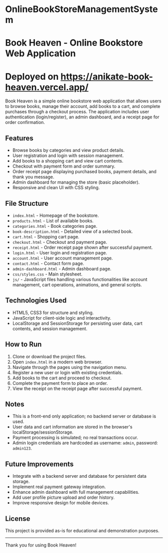 # OnlineBookStoreManagementSystem
# Book Heaven - Online Bookstore Web Application
# Deployed on https://anikate-book-heaven.vercel.app/
Book Heaven is a simple online bookstore web application that allows users to browse books, manage their account, add books to a cart, and complete purchases through a checkout process. The application includes user authentication (login/register), an admin dashboard, and a receipt page for order confirmation.

## Features
- Browse books by categories and view product details.
- User registration and login with session management.
- Add books to a shopping cart and view cart contents.
- Checkout with payment form and order summary.
- Order receipt page displaying purchased books, payment details, and thank you message.
- Admin dashboard for managing the store (basic placeholder).
- Responsive and clean UI with CSS styling.

## File Structure
- `index.html` - Homepage of the bookstore.
- `products.html` - List of available books.
- `categories.html` - Book categories page.
- `book-description.html` - Detailed view of a selected book.
- `cart.html` - Shopping cart page.
- `checkout.html` - Checkout and payment page.
- `receipt.html` - Order receipt page shown after successful payment.
- `login.html` - User login and registration page.
- `account.html` - User account management page.
- `contact.html` - Contact form page.
- `admin-dashboard.html` - Admin dashboard page.
- `css/styles.css` - Main stylesheet.
- `js/` - JavaScript files handling various functionalities like account management, cart operations, animations, and general scripts.

## Technologies Used
- HTML5, CSS3 for structure and styling.
- JavaScript for client-side logic and interactivity.
- LocalStorage and SessionStorage for persisting user data, cart contents, and session management.

## How to Run
1. Clone or download the project files.
2. Open `index.html` in a modern web browser.
3. Navigate through the pages using the navigation menu.
4. Register a new user or login with existing credentials.
5. Add books to the cart and proceed to checkout.
6. Complete the payment form to place an order.
7. View the receipt on the receipt page after successful payment.

## Notes
- This is a front-end only application; no backend server or database is used.
- User data and cart information are stored in the browser's localStorage/sessionStorage.
- Payment processing is simulated; no real transactions occur.
- Admin login credentials are hardcoded as username: `admin`, password: `admin123`.

## Future Improvements
- Integrate with a backend server and database for persistent data storage.
- Implement real payment gateway integration.
- Enhance admin dashboard with full management capabilities.
- Add user profile picture upload and order history.
- Improve responsive design for mobile devices.

## License
This project is provided as-is for educational and demonstration purposes.

---
Thank you for using Book Heaven!
